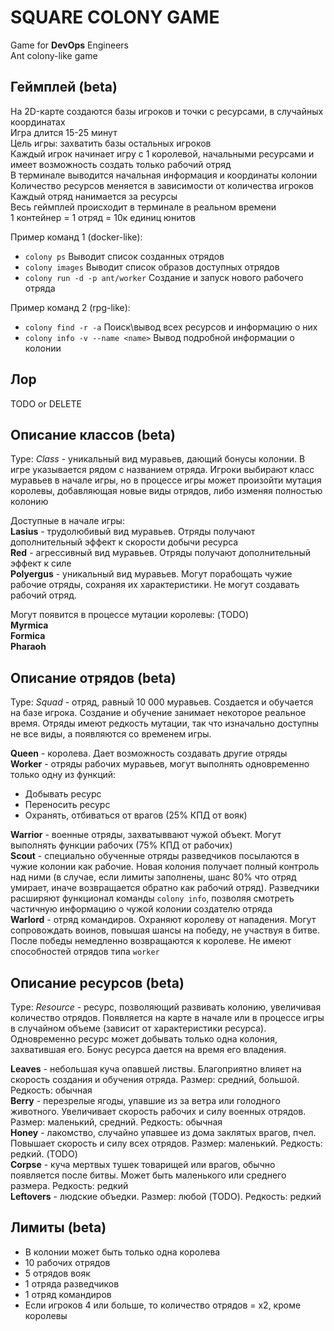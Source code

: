 # SQUARE COLONY GAME

Game for **DevOps** Engineers  
Ant colony-like game

## Геймплей (beta)
На 2D-карте создаются базы игроков и точки с ресурсами, в случайных координатах  
Игра длится 15-25 минут  
Цель игры: захватить базы остальных игроков  
Каждый игрок начинает игру с 1 королевой, начальными ресурсами и имеет возможность создать только рабочий отряд  
В терминале выводится начальная информация и координаты колонии  
Количество ресурсов меняется в зависимости от количества игроков    
Каждый отряд нанимается за ресурсы  
Весь геймплей происходит в терминале в реальном времени    
1 контейнер = 1 отряд = 10к единиц юнитов  

Пример команд 1 (docker-like):
* `colony ps` Выводит список созданных отрядов
* `colony images` Выводит список образов доступных отрядов
* `colony run -d -p ant/worker` Создание и запуск нового рабочего отряда  

Пример команд 2 (rpg-like):
* `colony find -r -a` Поиск\вывод всех ресурсов и информацию о них
* `colony info -v --name <name>` Вывод подробной информации о колонии

## Лор
TODO or DELETE

## Описание классов (beta) 
Type: *Class* - уникальный вид муравьев, дающий бонусы колонии. В игре указывается рядом с названием отряда. Игроки выбирают класс муравьев в начале игры, но в процессе игры может произойти мутация королевы, добавляющая новые виды отрядов, либо изменяя полностью колонию

Доступные в начале игры:  
**Lasius** - трудолюбивый вид муравьев. Отряды получают дополнительный эффект к скорости добычи ресурса  
**Red** - агрессивный вид муравьев. Отряды получают дополнительный эффект к силе  
**Polyergus** - уникальный вид муравьев. Могут порабощать чужие рабочие отряды, сохраняя их характеристики. Не могут создавать рабочий отряд.  

Могут появится в процессе мутации королевы: (TODO)  
**Myrmica**   
**Formica**  
**Pharaoh**   

## Описание отрядов (beta)
Type: *Squad* - отряд, равный 10 000 муравьев. Создается и обучается на базе игрока. Создание и обучение занимает некоторое реальное время. Отряды имеют редкость мутации, так что изначально доступны не все виды, а появляются со временем игры. 

**Queen** -  королева. Дает возможность создавать другие отряды  
**Worker** - отряды рабочих муравьев, могут выполнять одновременно только одну из функций:
* Добывать ресурс
* Переносить ресурс
* Охранять, отбиваться от врагов (25% КПД от вояк)  

**Warrior** - военные отряды,  захватыввают чужой объект. Могут выполнять функции рабочих (75% КПД от рабочих)  
**Scout** - специально обученные отряды разведчиков посылаются в чужие колонии как рабочие. Новая колония получает полный контроль над ними (в случае, если лимиты заполнены, шанс 80% что отряд умирает, иначе возвращается обратно как рабочий отряд). Разведчики расширяют функционал команды `colony info`, позволяя смотреть частичную информацию о чужой колонии создателю отряда  
**Warlord** - отряд командиров. Охраняют королеву от нападения. Могут сопровождать воинов, повышая шансы на победу, не участвуя в битве. После победы немедленно возвращаются к королеве. Не имеют способностей отрядов типа `worker`

## Описание ресурсов (beta)
Type: *Resource* - ресурс, позволяющий развивать колонию, увеличивая количество отрядов. Появляется на карте в начале или в процессе игры в случайном объеме (зависит от характеристики ресурса). Одновременно ресурс может добывать только одна колония, захватившая его. Бонус ресурса дается на время его владения.   

**Leaves** - небольшая куча опавшей листвы. Благоприятно влияет на скорость создания и обучения отряда. Размер: средний, большой. Редкость: обычная  
**Berry** - перезрелые ягоды, упавшие из за ветра или голодного животного. Увеличивает скорость рабочих и силу военных отрядов. Размер: маленький, средний. Редкость: обычная  
**Honey** - лакомство, случайно упавшее из дома заклятых врагов, пчел. Повышает скорость и силу всех отрядов. Размер: маленький. Редкость: редкий. (TODO)  
**Corpse** - куча мертвых тушек товарищей или врагов, обычно появляется после битвы. Может быть маленького или среднего размера. Редкость: редкий   
**Leftovers** - людские объедки. Размер: любой (TODO). Редкость: редкий  

## Лимиты (beta)
* В колонии может быть только одна королева 
* 10 рабочих отрядов
* 5 отрядов вояк
* 1 отряда разведчиков
* 1 отряд командиров
* Если игроков 4 или больше, то количество отрядов = х2, кроме королевы


